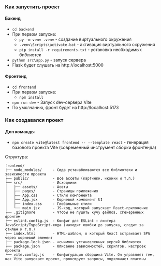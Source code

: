 
### Как запустить проект

#### Бэкенд
- `cd backend`
- При первом запуске:
    - `py -m venv .venv` - создание виртуального окружения
    - `.venv\Scripts\activate.bat` - активация виртуального окружения
    - `pip install -r requirements.txt` - установка необходимых библиотек
- `python src\app.py` - запуск сервера
- Flask будет слушать на http://localhost:5000

#### Фронтенд
- `cd frontend`
- При первом запуске:
    - `npm install`
- `npm run dev` - Запуск dev-сервера Vite
- По умолчанию, фронт будет на http://localhost:5173

### Как создавался проект

#### Доп команды
- `npm create vite@latest frontend -- --template react` - генерация базового проекта Vite (современный инструмент сборки фронтенда)

Структура:
```
frontend/
├── node_modules/     - Сюда устанабливаются все библиотеки и зависимости проекта
├── public/           - Все ассеты (картинки, иконки и т.п.)
├── src/              - Исходники
│   ├── assets/       - Асеты
│   ├── pages/        - Страницы приложения
│   ├── App.css       - Стили компонента
│   ├── App.jsx       - Корневой компонент UI
│   ├── index.css     - Глобальные стили
│   └── main.jsx      - JS-код, который запускает React-приложение
├── .gitignore        - Чтобы не пушить кучу файлов, сгенеренных фронтом
├── eslint.config.js  - Конфиг для ESLint — линтера JavaScript/TypeScript-кода (находит ошибки до запуска, следит за стилем и т.п.)
├── index.html        - HTML-шаблон, в который React встраивает SPA через корневой элемент
├── package-lock.json - «снимок» установленных версий библиотек
├── package.json      - Описание зависимостей, скриптов, настроек проекта
└── vite.config.js    - Конфигурация сборщика Vite. Он управляет тем, как Vite запускает проект, проксирует запросы, подключает плагины 
```
